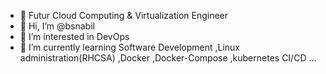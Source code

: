 - 🌱 Futur Cloud Computing & Virtualization Engineer
- 👋 Hi, I’m @bsnabil
- 👀 I’m interested in DevOps
- 🌱 I’m currently learning Software Development ,Linux administration(RHCSA) ,Docker ,Docker-Compose ,kubernetes CI/CD ...

<!---
bsnabil/bsnabil is a ✨ special ✨ repository because its `README.md` (this file) appears on your GitHub profile.
You can click the Preview link to take a look at your changes.
--->
